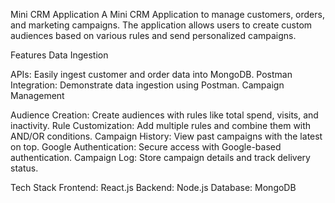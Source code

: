 Mini CRM Application
A Mini CRM Application to manage customers, orders, and marketing campaigns. The application allows users to create custom audiences based on various rules and send personalized campaigns.

Features
Data Ingestion

APIs: Easily ingest customer and order data into MongoDB.
Postman Integration: Demonstrate data ingestion using Postman.
Campaign Management

Audience Creation: Create audiences with rules like total spend, visits, and inactivity.
Rule Customization: Add multiple rules and combine them with AND/OR conditions.
Campaign History: View past campaigns with the latest on top.
Google Authentication: Secure access with Google-based authentication.
Campaign Log: Store campaign details and track delivery status.

Tech Stack
Frontend: React.js
Backend: Node.js
Database: MongoDB
